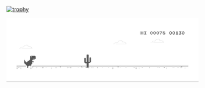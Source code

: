 [![trophy](https://github-profile-trophy.vercel.app/?username=dong-lufei&no-frame=true,&title=Joined2020,Issues,Commits,Repositories,Stars,PullRequest,Followers&no-frame=true&margin-w=15)](https://github.com/dong-lufei/github-profile-trophy)

<img  alt="dino.gif"  src="https://github.com/dong-lufei/dong-lufei/raw/master/dino.gif" style="display: block; opacity: 1;">
